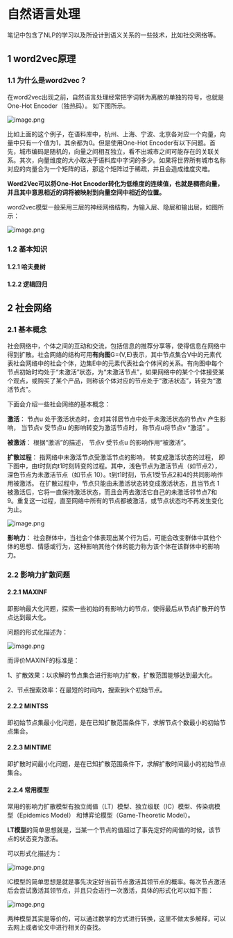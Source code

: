 # 自然语言处理

笔记中包含了NLP的学习以及所设计到语义关系的一些技术，比如社交网络等。

## 1 word2vec原理

### 1.1 为什么是word2vec？

在word2vec出现之前，自然语言处理经常把字词转为离散的单独的符号，也就是One-Hot Encoder（独热码）。 如下图所示。

![image.png](https://upload-images.jianshu.io/upload_images/7810235-0b27b582c6d5c8fc.png?imageMogr2/auto-orient/strip%7CimageView2/2/w/1240)

比如上面的这个例子，在语料库中，杭州、上海、宁波、北京各对应一个向量，向量中只有一个值为1，其余都为0。但是使用One-Hot  Encoder有以下问题。首先，城市编码是随机的，向量之间相互独立，看不出城市之间可能存在的关联关系。其次，向量维度的大小取决于语料库中字词的多少。如果将世界所有城市名称对应的向量合为一个矩阵的话，那这个矩阵过于稀疏，并且会造成维度灾难。 

**Word2Vec可以将One-Hot Encoder转化为低维度的连续值，也就是稠密向量，并且其中意思相近的词将被映射到向量空间中相近的位置。** 

word2vec模型一般采用三层的神经网络结构，为输入层、隐层和输出层，如图所示：

![image.png](https://upload-images.jianshu.io/upload_images/7810235-855f38ac630ff1e8.png?imageMogr2/auto-orient/strip%7CimageView2/2/w/1240)

### 1.2 基本知识

#### 1.2.1 哈夫曼树	

#### 1.2.2 逻辑回归

## 2 社会网络

### 2.1 基本概念

社会网络中，个体之间的互动和交流，包括信息的推荐分享等，使得信息在网络中得到扩散。社会网络的结构可用**有向图**G=(V,E)表示，其中节点集合V中的元素代表社会网络中的社会个体，边集E中的元素代表社会个体间的关系。有向图中每个节点初始时均处于“未激活”状态，为“未激活节点”，如果网络中的某个个体接受某个观点，或购买了某个产品，则称该个体对应的节点处于“激活状态”，转变为“激活节点”。

下面会介绍一些社会网络的基本概念：

**激活**： 节点u 处于激活状态时，会对其邻居节点中处于未激活状态的节点v 产生影响， 当节点v 受节点u 的影响转变为激活节点时， 称节点u将节点v “激活” 。 

**被激活**： 根据“激活”的描述， 节点v 受节点u 的影响作用“被激活”。 

**扩散过程**： 指网络中未激活节点受激活节点的影响， 转变成激活状态的过程， 即下图中，由t时刻向t1时刻转变的过程。其中，浅色节点为激活节点（如节点2）， 深色节点为未激活节点（如节点 10）。t到t1时刻，节点1受节点2和4的共同影响作用被激活。 在扩散过程中，节点只能由未激活状态转变成激活状态，且当节点 1 被激活后，它将一直保持激活状态，而且会再去激活它自己的未激活邻节点7和9。重复这一过程，直至网络中所有的节点都被激活，或节点状态均不再发生变化为止。 

![image.png](https://upload-images.jianshu.io/upload_images/7810235-4d08e9075b3732d0.png?imageMogr2/auto-orient/strip%7CimageView2/2/w/1240)

**影响力**： 社会群体中，当社会个体表现出某个行为后，可能会改变群体中其他个体的思想、情感或行为，这种影响其他个体的能力称为该个体在该群体中的影响力。 

### 2.2 影响力扩散问题

#### 2.2.1 MAXINF

即影响最大化问题，探索一些初始的有影响力的节点，使得最后从节点扩散开的节点达到最大化。

问题的形式化描述为：

![image.png](https://upload-images.jianshu.io/upload_images/7810235-3057b866fd089c44.png?imageMogr2/auto-orient/strip%7CimageView2/2/w/1240)

而评价MAXINF的标准是：

1、扩散效果：以求解的节点集合进行影响力扩散，扩散范围能够达到最大化。

2、节点搜索效率：在最短的时间内，搜索到k个初始节点。 

#### 2.2.2 MINTSS

即初始节点集最小化问题，是在已知扩散范围条件下，求解节点个数最小的初始节点集合。

#### 2.2.3 MINTIME

即扩散时间最小化问题，是在已知扩散范围条件下，求解扩散时间最小的初始节点集合。

#### 2.2.4 常用模型

常用的影响力扩散模型有独立阈值（LT）模型、独立级联（IC）模型、传染病模型（Epidemics Model） 和博弈论模型（Game-Theoretic Model）。  

**LT模型**的简单思想就是，当某一个节点的值超过了事先定好的阈值的时候，该节点的状态变为激活。

可以形式化描述为：

![image.png](https://upload-images.jianshu.io/upload_images/7810235-2c09ebea03230023.png?imageMogr2/auto-orient/strip%7CimageView2/2/w/1240)

IC模型的简单思想是就是事先决定好当前节点激活其领节点的概率。每次节点激活后会尝试激活其领节点，并且只会进行一次激活，具体的形式化可以如下图：

![image.png](https://upload-images.jianshu.io/upload_images/7810235-55e94692d2a73081.png?imageMogr2/auto-orient/strip%7CimageView2/2/w/1240)

两种模型其实是等价的，可以通过数学的方式进行转换，这里不做太多解释，可以去网上或者论文中进行相关的查找。









